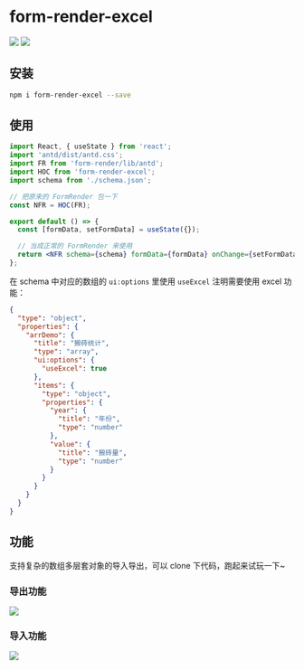# form-render-excel

![](https://img.shields.io/npm/v/form-render-excel.svg)
![](https://img.shields.io/npm/dt/form-render-excel.svg)

## 安装

```bash
npm i form-render-excel --save
```

## 使用

```jsx
import React, { useState } from 'react';
import 'antd/dist/antd.css';
import FR from 'form-render/lib/antd';
import HOC from 'form-render-excel';
import schema from './schema.json';

// 把原来的 FormRender 包一下
const NFR = HOC(FR);

export default () => {
  const [formData, setFormData] = useState({});

  // 当成正常的 FormRender 来使用
  return <NFR schema={schema} formData={formData} onChange={setFormData} />;
};
```

在 schema 中对应的数组的 `ui:options` 里使用 `useExcel` 注明需要使用 excel 功能：

```json
{
  "type": "object",
  "properties": {
    "arrDemo": {
      "title": "搬砖统计",
      "type": "array",
      "ui:options": {
        "useExcel": true
      },
      "items": {
        "type": "object",
        "properties": {
          "year": {
            "title": "年份",
            "type": "number"
          },
          "value": {
            "title": "搬砖量",
            "type": "number"
          }
        }
      }
    }
  }
}
```

## 功能

支持复杂的数组多层套对象的导入导出，可以 clone 下代码，跑起来试玩一下~

### 导出功能

![](https://img.alicdn.com/tfs/TB1jr5r1bY1gK0jSZTEXXXDQVXa-2138-1162.png)

### 导入功能

![](https://img.alicdn.com/tfs/TB1nGqB1kL0gK0jSZFAXXcA9pXa-2052-1474.png)
